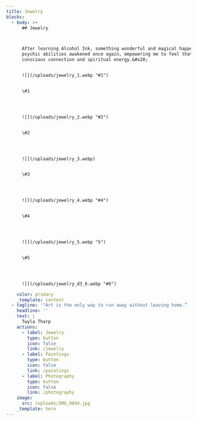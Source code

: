 ```yaml
---
title: Jewelry
blocks:
  - body: >+
      ## Jewelry



      After learning Alcohol Ink, something wonderful and magical happened! My
      psychic abilities awakened once again, empowering me to feel that cosmic
      conscious connection and spiritual energy.&#x20;


      ![](/uploads/jewelry_1.webp "#1")


      \#1




      ![](/uploads/jewelry_2.webp "#2")


      \#2




      ![](/uploads/jewelry_3.webp)


      \#3




      ![](/uploads/jewelry_4.webp "#4")


      \#4




      ![](/uploads/jewelry_5.webp "5")


      \#5




      ![](/uploads/jewelry_d3_6.webp "#6")

    color: primary
    _template: content
  - tagline: '"Art is the only way to run away without leaving home.” '
    headline: ''
    text: |
      Twyla Tharp
    actions:
      - label: Jewelry
        type: button
        icon: false
        link: /jewelry
      - label: Paintings
        type: button
        icon: false
        link: /paintings
      - label: Photography
        type: button
        icon: false
        link: /photography
    image:
      src: /uploads/IMG_9844.jpg
    _template: hero
---
```









